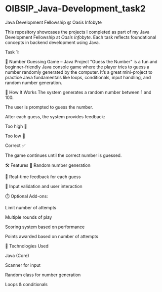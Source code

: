 # OIBSIP_Java-Development_task2

Java Development Fellowship @ Oasis Infobyte

This repository showcases the projects I completed as part of my Java Development Fellowship at *Oasis Infobyte*. Each task reflects foundational concepts in backend development using Java.

Task 1: 

🎯 Number Guessing Game – Java Project
"Guess the Number" is a fun and beginner-friendly Java console game where the player tries to guess a number randomly generated by the computer. It’s a great mini-project to practice Java fundamentals like loops, conditionals, input handling, and random number generation.

🧠 How It Works
The system generates a random number between 1 and 100.

The user is prompted to guess the number.

After each guess, the system provides feedback:

Too high 🔺

Too low 🔻

Correct ✅

The game continues until the correct number is guessed.

🛠️ Features
🎲 Random number generation

🎯 Real-time feedback for each guess

🔢 Input validation and user interaction

⏱️ Optional Add-ons:

Limit number of attempts

Multiple rounds of play

Scoring system based on performance

Points awarded based on number of attempts

📂 Technologies Used

Java (Core)

Scanner for input

Random class for number generation

Loops & conditionals

